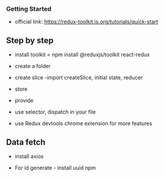 ### Getting Started
- official link: https://redux-toolkit.js.org/tutorials/quick-start

## Step by step
- install toolkit = npm install @reduxjs/toolkit react-redux
- create a folder
- create slice -import createSlice, initial state, reducer
- store
- provide
- use selector, dispatch in your file

- use Redux devtools chrome extension for more features


## Data fetch
- install axios

- For id generate - install uuid npm

